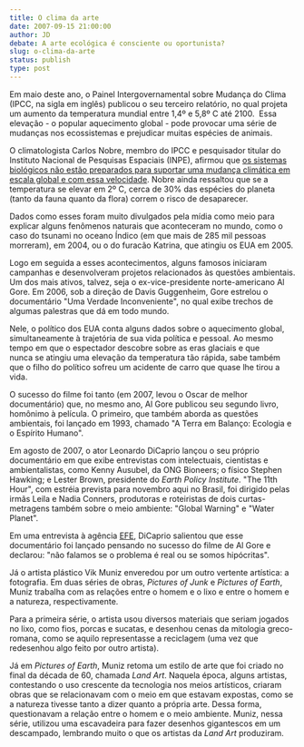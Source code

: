```yaml
---
title: O clima da arte
date: 2007-09-15 21:00:00
author: JD
debate: A arte ecológica é consciente ou oportunista?
slug: o-clima-da-arte
status: publish 
type: post
---
```


Em maio deste ano, o Painel Intergovernamental sobre Mudança do Clima (IPCC, na sigla em inglês) publicou o seu terceiro relatório, no qual projeta um aumento da temperatura mundial entre 1,4º e 5,8º C até 2100.  Essa elevação - o popular aquecimento global - pode provocar uma série de mudanças nos ecossistemas e prejudicar muitas espécies de animais.


O climatologista Carlos Nobre, membro do IPCC e pesquisador titular do Instituto Nacional de Pesquisas Espaciais (INPE), afirmou que [os sistemas biológicos não estão preparados para suportar uma mudança climática em escala global e com essa velocidade](http://planetasustentavel.abril.com.br/noticia/conteudo_233717.shtml). Nobre ainda ressaltou que se a temperatura se elevar em 2º C, cerca de 30% das espécies do planeta (tanto da fauna quanto da flora) correm o risco de desaparecer.


Dados como esses foram muito divulgados pela mídia como meio para explicar alguns fenômenos naturais que aconteceram no mundo, como o caso do tsunami no oceano Índico (em que mais de 285 mil pessoas morreram), em 2004, ou o do furacão Katrina, que atingiu os EUA em 2005.


Logo em seguida a esses acontecimentos, alguns famosos iniciaram campanhas e desenvolveram projetos relacionados às questões ambientais. Um dos mais ativos, talvez, seja o ex-vice-presidente norte-americano Al Gore. Em 2006, sob a direção de Davis Guggenheim, Gore estrelou o documentário "Uma Verdade Inconveniente", no qual exibe trechos de algumas palestras que dá em todo mundo.


Nele, o político dos EUA conta alguns dados sobre o aquecimento global, simultaneamente à trajetória de sua vida política e pessoal. Ao mesmo tempo em que o espectador descobre sobre as eras glaciais e que nunca se atingiu uma elevação da temperatura tão rápida, sabe também que o filho do político sofreu um acidente de carro que quase lhe tirou a vida.


O sucesso do filme foi tanto (em 2007, levou o Oscar de melhor documentário) que, no mesmo ano, Al Gore publicou seu segundo livro, homônimo à película. O primeiro, que também aborda as questões ambientais, foi lançado em 1993, chamado "A Terra em Balanço: Ecologia e o Espírito Humano". 


Em agosto de 2007, o ator Leonardo DiCaprio lançou o seu próprio documentário em que exibe entrevistas com intelectuais, cientistas e ambientalistas, como Kenny Ausubel, da ONG Bioneers; o físico Stephen Hawking; e Lester Brown, presidente do *Earth Policy Institute*. "The 11th Hour", com estréia prevista para novembro aqui no Brasil, foi dirigido pelas irmãs Leila e Nadia Conners, produtoras e roteiristas de dois curtas-metragens também sobre o meio ambiente: "Global Warning" e "Water Planet".


Em uma entrevista à agência [EFE](http://cinema.uol.com.br/ultnot/2007/08/08/ult1817u6703.jhtm), DiCaprio salientou que esse documentário foi lançado pensando no sucesso do filme de Al Gore e declarou: "não falamos se o problema é real ou se somos hipócritas".


Já o artista plástico Vik Muniz enveredou por um outro vertente artística: a fotografia. Em duas séries de obras, *Pictures of Junk* e *Pictures of Earth*, Muniz trabalha com as relações entre o homem e o lixo e entre o homem e a natureza, respectivamente.


Para a primeira série, o artista usou diversos materiais que seriam jogados no lixo, como fios, porcas e sucatas, e desenhou cenas da mitologia greco-romana, como se aquilo representasse a reciclagem (uma vez que redesenhou algo feito por outro artista).


Já em *Pictures of Earth*, Muniz retoma um estilo de arte que foi criado no final da década de 60, chamada *Land Art*. Naquela época, alguns artistas, contestando o uso crescente da tecnologia nos meios artísticos, criaram obras que se relacionavam com o meio em que estavam expostas, como se a natureza tivesse tanto a dizer quanto a própria arte. Dessa forma, questionavam a relação entre o homem e o meio ambiente. Muniz, nessa série, utilizou uma escavadeira para fazer desenhos gigantescos em um descampado, lembrando muito o que os artistas da *Land Art* produziram.


